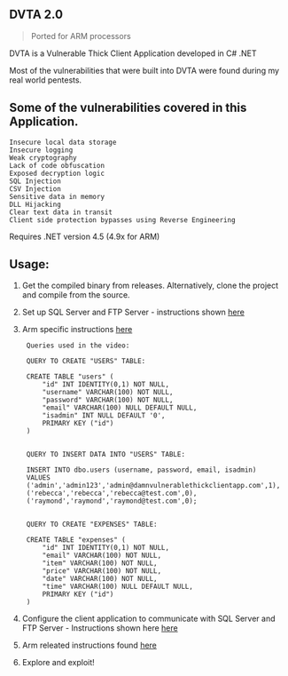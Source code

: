 DVTA 2.0
--------

> Ported for ARM processors

DVTA is a Vulnerable Thick Client Application developed in C# .NET

Most of the vulnerabilities that were built into DVTA were found during my real world pentests.

Some of the vulnerabilities covered in this Application.
-------------------------------------------------------
    Insecure local data storage
    Insecure logging
    Weak cryptography
    Lack of code obfuscation
    Exposed decryption logic
    SQL Injection
    CSV Injection
    Sensitive data in memory
    DLL Hijacking
    Clear text data in transit
    Client side protection bypasses using Reverse Engineering

Requires .NET version 4.5 (4.9x for ARM)

Usage:
------
1. Get the compiled binary from releases. Alternatively, clone the project and compile from the source.
2. Set up SQL Server and FTP Server - instructions shown [here](https://youtu.be/rx8mtI1HU5c)
3. Arm specific instructions [here](ARM_Setup.md)

        Queries used in the video:

        QUERY TO CREATE "USERS" TABLE:

        CREATE TABLE "users" (
            "id" INT IDENTITY(0,1) NOT NULL,
            "username" VARCHAR(100) NOT NULL,
            "password" VARCHAR(100) NOT NULL,
            "email" VARCHAR(100) NULL DEFAULT NULL,
            "isadmin" INT NULL DEFAULT '0',
            PRIMARY KEY ("id")
        )


        QUERY TO INSERT DATA INTO "USERS" TABLE:

        INSERT INTO dbo.users (username, password, email, isadmin)
        VALUES
        ('admin','admin123','admin@damnvulnerablethickclientapp.com',1),
        ('rebecca','rebecca','rebecca@test.com',0),
        ('raymond','raymond','raymond@test.com',0);


        QUERY TO CREATE "EXPENSES" TABLE:

        CREATE TABLE "expenses" (
            "id" INT IDENTITY(0,1) NOT NULL,
            "email" VARCHAR(100) NOT NULL,
            "item" VARCHAR(100) NOT NULL,
            "price" VARCHAR(100) NOT NULL,
            "date" VARCHAR(100) NOT NULL,
            "time" VARCHAR(100) NULL DEFAULT NULL,
            PRIMARY KEY ("id")
        )


3. Configure the client application to communicate with SQL Server and FTP Server - Instructions shown here [here](https://youtu.be/IBdk2uOessc)
4. Arm releated instructions found [here](ARM_Setup.md)
5. Explore and exploit!
